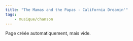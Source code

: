 ```yaml
---
title: "The Mamas and the Papas - California Dreamin'"
tags:
    - musique/chanson
---
```


Page créée automatiquement, mais vide.
